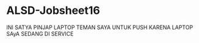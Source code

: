 # ALSD-Jobsheet16

INI SATYA PINJAP LAPTOP TEMAN SAYA UNTUK PUSH KARENA LAPTOP SAyA SEDANG DI SERVICE
